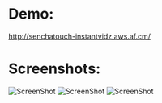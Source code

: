Demo:
=====
http://senchatouch-instantvidz.aws.af.cm/

Screenshots:
============
![ScreenShot](https://raw.github.com/CClerville/SenchaTouch-InstantVidz/master/Screenshot1.png)
![ScreenShot](https://raw.github.com/CClerville/SenchaTouch-InstantVidz/master/Screenshot2.png)
![ScreenShot](https://raw.github.com/CClerville/SenchaTouch-InstantVidz/master/Screenshot3.png)
